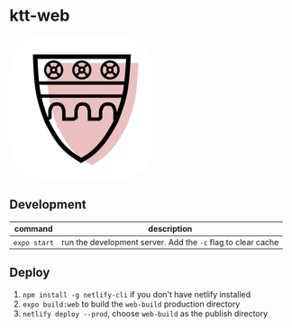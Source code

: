 # ktt-web

<img src="assets/icon.png#rounded" style="border-radius: 25%; overflow: hidden;" width="256" />

## Development

| command      | description                                                  |
| ------------ | ------------------------------------------------------------ |
| `expo start` | run the development server. Add the `-c` flag to clear cache |

## Deploy

1. `npm install -g netlify-cli` if you don't have netlify installed
2. `expo build:web` to build the `web-build` production directory
3. `netlify deploy --prod`, choose `web-build` as the publish directory
